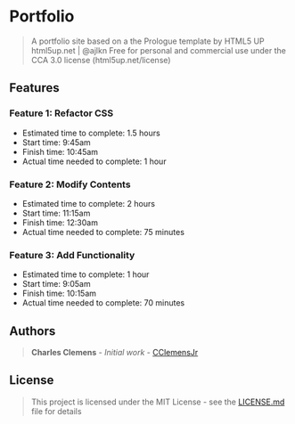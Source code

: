 # Portfolio
> A portfolio site based on a the Prologue template by HTML5 UP html5up.net | @ajlkn Free for personal and commercial use under the CCA 3.0 license (html5up.net/license)


## Features
### Feature 1: Refactor CSS
  * Estimated time to complete: 1.5 hours
  * Start time: 9:45am
  * Finish time: 10:45am
  * Actual time needed to complete: 1 hour

### Feature 2: Modify Contents
  * Estimated time to complete: 2 hours
  * Start time: 11:15am
  * Finish time: 12:30am
  * Actual time needed to complete: 75 minutes

### Feature 3: Add Functionality
  * Estimated time to complete: 1 hour
  * Start time: 9:05am
  * Finish time: 10:15am
  * Actual time needed to complete: 70 minutes

## Authors
> **Charles Clemens** - *Initial work* - [CClemensJr](https://github.com/CClemensJr)

## License
> This project is licensed under the MIT License - see the [LICENSE.md](LICENSE.md) file for details